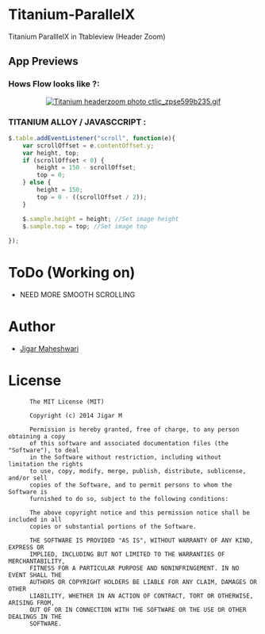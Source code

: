 Titanium-ParallelX
==================

Titanium ParalllelX in Ttableview (Header Zoom)

## App Previews

### Hows Flow looks like ?: 

<p align="center">
<a href="http://s1282.photobucket.com/user/jigarm_0809/media/ctlic_zpse599b235.gif.html" target="_blank"><img src="http://i1282.photobucket.com/albums/a534/jigarm_0809/ctlic_zpse599b235.gif" border="0" alt="Titanium headerzoom photo ctlic_zpse599b235.gif"/></a>
</p>

### TITANIUM ALLOY / JAVASCCRIPT : 

```javascript
$.table.addEventListener("scroll", function(e){
    var scrollOffset = e.contentOffset.y;
    var height, top;
    if (scrollOffset < 0) {
        height = 150 - scrollOffset;
        top = 0;
    } else {
        height = 150;
        top = 0 - ((scrollOffset / 2));
    }

    $.sample.height = height; //Set image height
    $.sample.top = top; //Set image top
    
});
```

ToDo (Working on)
==========
+ NEED MORE SMOOTH SCROLLING


# Author
* [Jigar Maheshwari](http://twitter.com/jigar0809)

# License

          The MIT License (MIT)
        
          Copyright (c) 2014 Jigar M
        
          Permission is hereby granted, free of charge, to any person obtaining a copy
          of this software and associated documentation files (the "Software"), to deal
          in the Software without restriction, including without limitation the rights
          to use, copy, modify, merge, publish, distribute, sublicense, and/or sell
          copies of the Software, and to permit persons to whom the Software is
          furnished to do so, subject to the following conditions:
          
          The above copyright notice and this permission notice shall be included in all
          copies or substantial portions of the Software.
          
          THE SOFTWARE IS PROVIDED "AS IS", WITHOUT WARRANTY OF ANY KIND, EXPRESS OR
          IMPLIED, INCLUDING BUT NOT LIMITED TO THE WARRANTIES OF MERCHANTABILITY,
          FITNESS FOR A PARTICULAR PURPOSE AND NONINFRINGEMENT. IN NO EVENT SHALL THE
          AUTHORS OR COPYRIGHT HOLDERS BE LIABLE FOR ANY CLAIM, DAMAGES OR OTHER
          LIABILITY, WHETHER IN AN ACTION OF CONTRACT, TORT OR OTHERWISE, ARISING FROM,
          OUT OF OR IN CONNECTION WITH THE SOFTWARE OR THE USE OR OTHER DEALINGS IN THE
          SOFTWARE.
